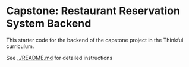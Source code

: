 # Capstone: Restaurant Reservation System Backend

This starter code for the backend of the capstone project in the Thinkful curriculum.

See [../README.md](../README.md) for detailed instructions
